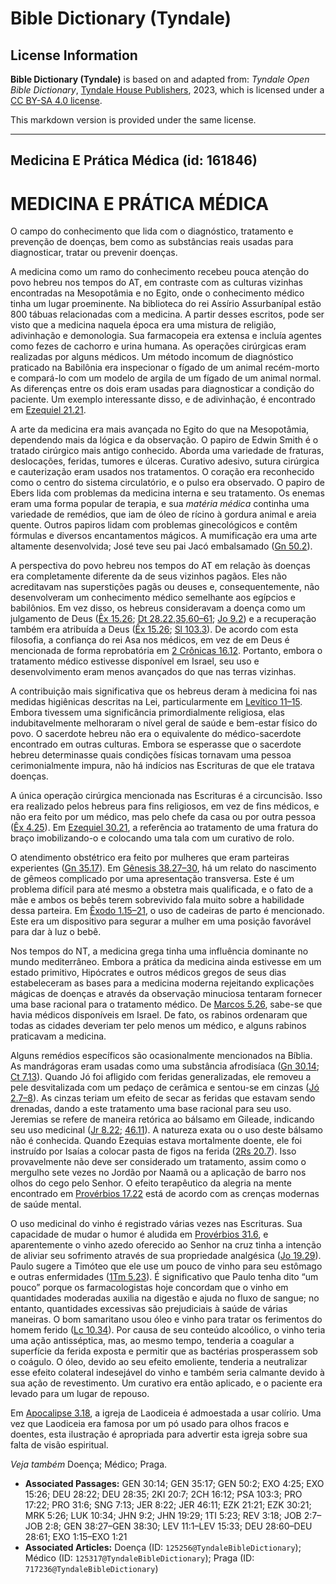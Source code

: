 # Bible Dictionary (Tyndale)

## License Information

**Bible Dictionary (Tyndale)** is based on and adapted from: _Tyndale Open Bible Dictionary_, [Tyndale House Publishers](https://tyndaleopenresources.com/), 2023, which is licensed under a [CC BY-SA 4.0 license](https://creativecommons.org/licenses/by-sa/4.0/legalcode.en).

This markdown version is provided under the same license.



--------------------------------

## Medicina E Prática Médica (id: 161846)

MEDICINA E PRÁTICA MÉDICA
=========================

O campo do conhecimento que lida com o diagnóstico, tratamento e prevenção de doenças, bem como as substâncias reais usadas para diagnosticar, tratar ou prevenir doenças.

A medicina como um ramo do conhecimento recebeu pouca atenção do povo hebreu nos tempos do AT, em contraste com as culturas vizinhas encontradas na Mesopotâmia e no Egito, onde o conhecimento médico tinha um lugar proeminente. Na biblioteca do rei Assírio Assurbanípal estão 800 tábuas relacionadas com a medicina. A partir desses escritos, pode ser visto que a medicina naquela época era uma mistura de religião, adivinhação e demonologia. Sua farmacopeia era extensa e incluía agentes como fezes de cachorro e urina humana. As operações cirúrgicas eram realizadas por alguns médicos. Um método incomum de diagnóstico praticado na Babilônia era inspecionar o fígado de um animal recém\-morto e compará\-lo com um modelo de argila de um fígado de um animal normal. As diferenças entre os dois eram usadas para diagnosticar a condição do paciente. Um exemplo interessante disso, e de adivinhação, é encontrado em [Ezequiel 21\.21](https://ref.ly/Ezek21:21).

A arte da medicina era mais avançada no Egito do que na Mesopotâmia, dependendo mais da lógica e da observação. O papiro de Edwin Smith é o tratado cirúrgico mais antigo conhecido. Aborda uma variedade de fraturas, deslocações, feridas, tumores e úlceras. Curativo adesivo, sutura cirúrgica e cauterização eram usados nos tratamentos. O coração era reconhecido como o centro do sistema circulatório, e o pulso era observado. O papiro de Ebers lida com problemas da medicina interna e seu tratamento. Os enemas eram uma forma popular de terapia, e sua *matéria médica* continha uma variedade de remédios, que iam de óleo de rícino à gordura animal e areia quente. Outros papiros lidam com problemas ginecológicos e contêm fórmulas e diversos encantamentos mágicos. A mumificação era uma arte altamente desenvolvida; José teve seu pai Jacó embalsamado ([Gn 50\.2](https://ref.ly/Gen50:2)).

A perspectiva do povo hebreu nos tempos do AT em relação às doenças era completamente diferente da de seus vizinhos pagãos. Eles não acreditavam nas superstições pagãs ou deuses e, consequentemente, não desenvolveram um conhecimento médico semelhante aos egípcios e babilônios. Em vez disso, os hebreus consideravam a doença como um julgamento de Deus ([Êx 15\.26](https://ref.ly/Exod15:26); [Dt 28\.22,35,60–61](https://ref.ly/Deut28:22); [Jo 9\.2](https://ref.ly/John9:2)) e a recuperação também era atribuída a Deus ([Êx 15\.26](https://ref.ly/Exod15:26); [Sl 103\.3](https://ref.ly/Ps103:3)). De acordo com esta filosofia, a confiança do rei Asa nos médicos, em vez de em Deus é mencionada de forma reprobatória em [2 Crônicas 16\.12](https://ref.ly/2Chr16:12). Portanto, embora o tratamento médico estivesse disponível em Israel, seu uso e desenvolvimento eram menos avançados do que nas terras vizinhas.

A contribuição mais significativa que os hebreus deram à medicina foi nas medidas higiênicas descritas na Lei, particularmente em [Levítico 11–15](https://ref.ly/Lev11:1-Lev15:33). Embora tivessem uma significância primordialmente religiosa, elas indubitavelmente melhoraram o nível geral de saúde e bem\-estar físico do povo. O sacerdote hebreu não era o equivalente do médico\-sacerdote encontrado em outras culturas. Embora se esperasse que o sacerdote hebreu determinasse quais condições físicas tornavam uma pessoa cerimonialmente impura, não há indícios nas Escrituras de que ele tratava doenças.

A única operação cirúrgica mencionada nas Escrituras é a circuncisão. Isso era realizado pelos hebreus para fins religiosos, em vez de fins médicos, e não era feito por um médico, mas pelo chefe da casa ou por outra pessoa ([Êx 4\.25](https://ref.ly/Exod4:25)). Em [Ezequiel 30\.21](https://ref.ly/Ezek30:21), a referência ao tratamento de uma fratura do braço imobilizando\-o e colocando uma tala com um curativo de rolo.

O atendimento obstétrico era feito por mulheres que eram parteiras experientes ([Gn 35\.17](https://ref.ly/Gen35:17)). Em [Gênesis 38\.27–30](https://ref.ly/Gen38:27-Gen38:30), há um relato do nascimento de gêmeos complicado por uma apresentação transversa. Este é um problema difícil para até mesmo a obstetra mais qualificada, e o fato de a mãe e ambos os bebês terem sobrevivido fala muito sobre a habilidade dessa parteira. Em [Êxodo 1\.15–21](https://ref.ly/Exod1:15-Exod1:21), o uso de cadeiras de parto é mencionado. Este era um dispositivo para segurar a mulher em uma posição favorável para dar à luz o bebê.

Nos tempos do NT, a medicina grega tinha uma influência dominante no mundo mediterrâneo. Embora a prática da medicina ainda estivesse em um estado primitivo, Hipócrates e outros médicos gregos de seus dias estabeleceram as bases para a medicina moderna rejeitando explicações mágicas de doenças e através da observação minuciosa tentaram fornecer uma base racional para o tratamento médico. De [Marcos 5\.26](https://ref.ly/Mark5:26), sabe\-se que havia médicos disponíveis em Israel. De fato, os rabinos ordenaram que todas as cidades deveriam ter pelo menos um médico, e alguns rabinos praticavam a medicina.

Alguns remédios específicos são ocasionalmente mencionados na Bíblia. As mandrágoras eram usadas como uma substância afrodisíaca ([Gn 30\.14](https://ref.ly/Gen30:14); [Ct 7\.13](https://ref.ly/Song7:13)). Quando Jó foi afligido com feridas generalizadas, ele removeu a pele desvitalizada com um pedaço de cerâmica e sentou\-se em cinzas ([Jó 2\.7–8](https://ref.ly/Job2:7-Job2:8)). As cinzas teriam um efeito de secar as feridas que estavam sendo drenadas, dando a este tratamento uma base racional para seu uso. Jeremias se refere de maneira retórica ao bálsamo em Gileade, indicando seu uso medicinal ([Jr 8\.22](https://ref.ly/Jer8:22); [46\.11](https://ref.ly/Jer46:11)). A natureza exata ou o uso deste bálsamo não é conhecida. Quando Ezequias estava mortalmente doente, ele foi instruído por Isaías a colocar pasta de figos na ferida ([2Rs 20\.7](https://ref.ly/2Kgs20:7)). Isso provavelmente não deve ser considerado um tratamento, assim como o mergulho sete vezes no Jordão por Naamã ou a aplicação de barro nos olhos do cego pelo Senhor. O efeito terapêutico da alegria na mente encontrado em [Provérbios 17\.22](https://ref.ly/Prov17:22) está de acordo com as crenças modernas de saúde mental.

O uso medicinal do vinho é registrado várias vezes nas Escrituras. Sua capacidade de mudar o humor é aludida em [Provérbios 31\.6](https://ref.ly/Prov31:6), e aparentemente o vinho azedo oferecido ao Senhor na cruz tinha a intenção de aliviar seu sofrimento através de sua propriedade analgésica ([Jo 19\.29](https://ref.ly/John19:29)). Paulo sugere a Timóteo que ele use um pouco de vinho para seu estômago e outras enfermidades ([1Tm 5\.23](https://ref.ly/1Tim5:23)). É significativo que Paulo tenha dito “um pouco” porque os farmacologistas hoje concordam que o vinho em quantidades moderadas auxilia na digestão e ajuda no fluxo de sangue; no entanto, quantidades excessivas são prejudiciais à saúde de várias maneiras. O bom samaritano usou óleo e vinho para tratar os ferimentos do homem ferido ([Lc 10\.34](https://ref.ly/Luke10:34)). Por causa de seu conteúdo alcoólico, o vinho teria uma ação antisséptica, mas, ao mesmo tempo, tenderia a coagular a superfície da ferida exposta e permitir que as bactérias prosperassem sob o coágulo. O óleo, devido ao seu efeito emoliente, tenderia a neutralizar esse efeito colateral indesejável do vinho e também seria calmante devido à sua ação de revestimento. Um curativo era então aplicado, e o paciente era levado para um lugar de repouso.

Em [Apocalipse 3\.18](https://ref.ly/Rev3:18), a igreja de Laodiceia é admoestada a usar colírio. Uma vez que Laodiceia era famosa por um pó usado para olhos fracos e doentes, esta ilustração é apropriada para advertir esta igreja sobre sua falta de visão espiritual.

*Veja também* Doença; Médico; Praga.

* **Associated Passages:** GEN 30:14; GEN 35:17; GEN 50:2; EXO 4:25; EXO 15:26; DEU 28:22; DEU 28:35; 2KI 20:7; 2CH 16:12; PSA 103:3; PRO 17:22; PRO 31:6; SNG 7:13; JER 8:22; JER 46:11; EZK 21:21; EZK 30:21; MRK 5:26; LUK 10:34; JHN 9:2; JHN 19:29; 1TI 5:23; REV 3:18; JOB 2:7–JOB 2:8; GEN 38:27–GEN 38:30; LEV 11:1–LEV 15:33; DEU 28:60–DEU 28:61; EXO 1:15–EXO 1:21
* **Associated Articles:** Doença (ID: `125256@TyndaleBibleDictionary`); Médico (ID: `125317@TyndaleBibleDictionary`); Praga (ID: `717236@TyndaleBibleDictionary`)

